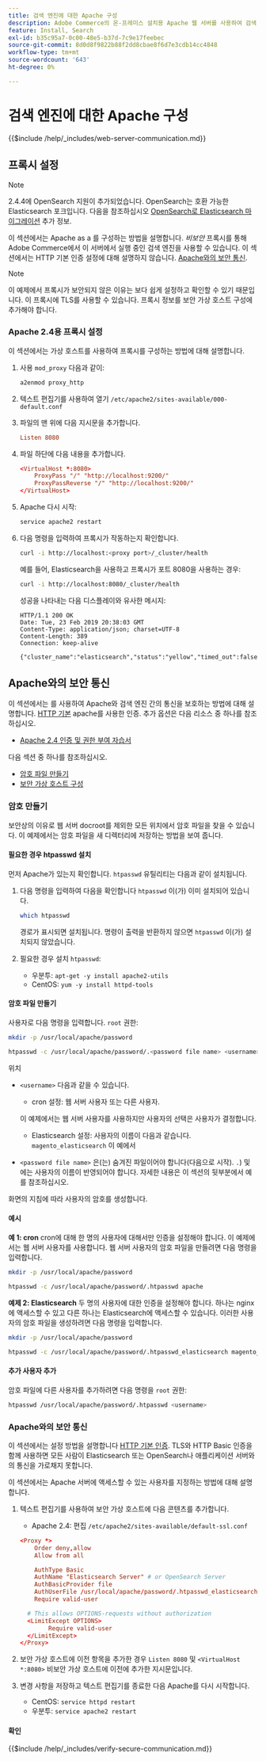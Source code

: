 ```yaml
---
title: 검색 엔진에 대한 Apache 구성
description: Adobe Commerce의 온-프레미스 설치용 Apache 웹 서버를 사용하여 검색 엔진을 구성하려면 다음 단계를 따르십시오.
feature: Install, Search
exl-id: b35c95a7-0c00-48e5-b37d-7c9e17feebec
source-git-commit: 8d0d8f9822b88f2dd8cbae8f6d7e3cdb14cc4848
workflow-type: tm+mt
source-wordcount: '643'
ht-degree: 0%

---
```


# 검색 엔진에 대한 Apache 구성

{{$include /help/_includes/web-server-communication.md}}

## 프록시 설정

>[!NOTE]
>
>2.4.4에 OpenSearch 지원이 추가되었습니다. OpenSearch는 호환 가능한 Elasticsearch 포크입니다. 다음을 참조하십시오 [OpenSearch로 Elasticsearch 마이그레이션](../../../upgrade/prepare/opensearch-migration.md) 추가 정보.

이 섹션에서는 Apache as a 를 구성하는 방법을 설명합니다. *비보안* 프록시를 통해 Adobe Commerce에서 이 서버에서 실행 중인 검색 엔진을 사용할 수 있습니다. 이 섹션에서는 HTTP 기본 인증 설정에 대해 설명하지 않습니다. [Apache와의 보안 통신](#secure-communication-with-apache).

>[!NOTE]
>
>이 예제에서 프록시가 보안되지 않은 이유는 보다 쉽게 설정하고 확인할 수 있기 때문입니다. 이 프록시에 TLS를 사용할 수 있습니다. 프록시 정보를 보안 가상 호스트 구성에 추가해야 합니다.

### Apache 2.4용 프록시 설정

이 섹션에서는 가상 호스트를 사용하여 프록시를 구성하는 방법에 대해 설명합니다.

1. 사용 `mod_proxy` 다음과 같이:

   ```bash
   a2enmod proxy_http
   ```

1. 텍스트 편집기를 사용하여 열기 `/etc/apache2/sites-available/000-default.conf`
1. 파일의 맨 위에 다음 지시문을 추가합니다.

   ```conf
   Listen 8080
   ```

1. 파일 하단에 다음 내용을 추가합니다.

   ```conf
   <VirtualHost *:8080>
       ProxyPass "/" "http://localhost:9200/"
       ProxyPassReverse "/" "http://localhost:9200/"
   </VirtualHost>
   ```

1. Apache 다시 시작:

   ```bash
   service apache2 restart
   ```

1. 다음 명령을 입력하여 프록시가 작동하는지 확인합니다.

   ```bash
   curl -i http://localhost:<proxy port>/_cluster/health
   ```

   예를 들어, Elasticsearch을 사용하고 프록시가 포트 8080을 사용하는 경우:

   ```bash
   curl -i http://localhost:8080/_cluster/health
   ```

   성공을 나타내는 다음 디스플레이와 유사한 메시지:

   ```terminal
   HTTP/1.1 200 OK
   Date: Tue, 23 Feb 2019 20:38:03 GMT
   Content-Type: application/json; charset=UTF-8
   Content-Length: 389
   Connection: keep-alive
   
   {"cluster_name":"elasticsearch","status":"yellow","timed_out":false,"number_of_nodes":1,"number_of_data_nodes":1,"active_primary_shards":5,"active_shards":5,"relocating_shards":0,"initializing_shards":0,"unassigned_shards":5,"delayed_unassigned_shards":0,"number_of_pending_tasks":0,"number_of_in_flight_fetch":0,"task_max_waiting_in_queue_millis":0,"active_shards_percent_as_number":50.0}
   ```

## Apache와의 보안 통신

이 섹션에서는 를 사용하여 Apache와 검색 엔진 간의 통신을 보호하는 방법에 대해 설명합니다. [HTTP 기본](https://datatracker.ietf.org/doc/html/rfc2617) apache를 사용한 인증. 추가 옵션은 다음 리소스 중 하나를 참조하십시오.

* [Apache 2.4 인증 및 권한 부여 자습서](https://httpd.apache.org/docs/2.4/howto/auth.html)

다음 섹션 중 하나를 참조하십시오.

* [암호 파일 만들기](#create-a-password)
* [보안 가상 호스트 구성](#secure-communication-with-apache)

### 암호 만들기

보안상의 이유로 웹 서버 docroot를 제외한 모든 위치에서 암호 파일을 찾을 수 있습니다. 이 예제에서는 암호 파일을 새 디렉터리에 저장하는 방법을 보여 줍니다.

#### 필요한 경우 htpasswd 설치

먼저 Apache가 있는지 확인합니다. `htpasswd` 유틸리티는 다음과 같이 설치됩니다.

1. 다음 명령을 입력하여 다음을 확인합니다 `htpasswd` 이(가) 이미 설치되어 있습니다.

   ```bash
   which htpasswd
   ```

   경로가 표시되면 설치됩니다. 명령이 출력을 반환하지 않으면 `htpasswd` 이(가) 설치되지 않았습니다.

1. 필요한 경우 설치 `htpasswd`:

   * 우분투: `apt-get -y install apache2-utils`
   * CentOS: `yum -y install httpd-tools`

#### 암호 파일 만들기

사용자로 다음 명령을 입력합니다. `root` 권한:

```bash
mkdir -p /usr/local/apache/password
```

```bash
htpasswd -c /usr/local/apache/password/.<password file name> <username>
```

위치

* `<username>` 다음과 같을 수 있습니다.

   * cron 설정: 웹 서버 사용자 또는 다른 사용자.

  이 예제에서는 웹 서버 사용자를 사용하지만 사용자의 선택은 사용자가 결정합니다.

   * Elasticsearch 설정: 사용자의 이름이 다음과 같습니다. `magento_elasticsearch` 이 예에서

* `<password file name>` 은(는) 숨겨진 파일이어야 합니다(다음으로 시작). `.`) 및 에는 사용자의 이름이 반영되어야 합니다. 자세한 내용은 이 섹션의 뒷부분에서 예를 참조하십시오.

화면의 지침에 따라 사용자의 암호를 생성합니다.

#### 예시

**예 1: cron**
cron에 대해 한 명의 사용자에 대해서만 인증을 설정해야 합니다. 이 예제에서는 웹 서버 사용자를 사용합니다. 웹 서버 사용자의 암호 파일을 만들려면 다음 명령을 입력합니다.

```bash
mkdir -p /usr/local/apache/password
```

```bash
htpasswd -c /usr/local/apache/password/.htpasswd apache
```

**예제 2: Elasticsearch**
두 명의 사용자에 대한 인증을 설정해야 합니다. 하나는 nginx에 액세스할 수 있고 다른 하나는 Elasticsearch에 액세스할 수 있습니다. 이러한 사용자의 암호 파일을 생성하려면 다음 명령을 입력합니다.

```bash
mkdir -p /usr/local/apache/password
```

```bash
htpasswd -c /usr/local/apache/password/.htpasswd_elasticsearch magento_elasticsearch
```

#### 추가 사용자 추가

암호 파일에 다른 사용자를 추가하려면 다음 명령을 `root` 권한:

```bash
htpasswd /usr/local/apache/password/.htpasswd <username>
```

### Apache와의 보안 통신

이 섹션에서는 설정 방법을 설명합니다 [HTTP 기본 인증](https://httpd.apache.org/docs/2.2/howto/auth.html). TLS와 HTTP Basic 인증을 함께 사용하면 모든 사람이 Elasticsearch 또는 OpenSearch나 애플리케이션 서버와의 통신을 가로채지 못합니다.

이 섹션에서는 Apache 서버에 액세스할 수 있는 사용자를 지정하는 방법에 대해 설명합니다.

1. 텍스트 편집기를 사용하여 보안 가상 호스트에 다음 콘텐츠를 추가합니다.

   * Apache 2.4: 편집 `/etc/apache2/sites-available/default-ssl.conf`

   ```conf
   <Proxy *>
       Order deny,allow
       Allow from all
   
       AuthType Basic
       AuthName "Elasticsearch Server" # or OpenSearch Server
       AuthBasicProvider file
       AuthUserFile /usr/local/apache/password/.htpasswd_elasticsearch
       Require valid-user
   
     # This allows OPTIONS-requests without authorization
     <LimitExcept OPTIONS>
           Require valid-user
     </LimitExcept>
   </Proxy>
   ```

1. 보안 가상 호스트에 이전 항목을 추가한 경우 `Listen 8080` 및 `<VirtualHost *:8080>` 비보안 가상 호스트에 이전에 추가한 지시문입니다.

1. 변경 사항을 저장하고 텍스트 편집기를 종료한 다음 Apache를 다시 시작합니다.

   * CentOS: `service httpd restart`
   * 우분투: `service apache2 restart`

#### 확인

{{$include /help/_includes/verify-secure-communication.md}}
